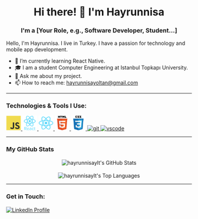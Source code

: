 <h1 align="center">Hi there! 👋 I'm Hayrunnisa</h1>
<h3 align="center">I'm a [Your Role, e.g., Software Developer, Student...]</h3>

<p align="left">
  Hello, I'm Hayrunnisa. I live in Turkey. I have a passion for technology and mobile app development.
  
  - 🌱 I’m currently learning React Native.
  - 🎓 I am a student Computer Engineering at Istanbul Topkapı University.
  - 💬 Ask me about my project.
  - 📫 How to reach me: hayrunnisayoltan@gmail.com
</p>

---

<h3 align="left">Technologies & Tools I Use:</h3>
<p align="left">
  <a href="https://developer.mozilla.org/en-US/docs/Web/JavaScript" target="_blank" rel="noreferrer"> 
    <img src="https://raw.githubusercontent.com/devicons/devicon/master/icons/javascript/javascript-original.svg" alt="javascript" width="40" height="40"/> 
  </a>
  <a href="https://reactjs.org/" target="_blank" rel="noreferrer"> 
    <img src="https://raw.githubusercontent.com/devicons/devicon/master/icons/react/react-original-wordmark.svg" alt="react" width="40" height="40"/> 
  </a>
  <a href="https://reactnative.dev/" target="_blank" rel="noreferrer"> 
    <img src="https://raw.githubusercontent.com/devicons/devicon/master/icons/react/react-original.svg" alt="reactnative" width="40" height="40"/> 
  </a>
  <a href="https://www.w3.org/html/" target="_blank" rel="noreferrer"> 
    <img src="https://raw.githubusercontent.com/devicons/devicon/master/icons/html5/html5-original-wordmark.svg" alt="html5" width="40" height="40"/> 
  </a>
  <a href="https://www.w3.org/css/" target="_blank" rel="noreferrer"> 
    <img src="https://raw.githubusercontent.com/devicons/devicon/master/icons/css3/css3-original-wordmark.svg" alt="css3" width="40" height="40"/> 
  </a>
  <a href="https://git-scm.com/" target="_blank" rel="noreferrer"> 
    <img src="https://www.vectorlogo.zone/logos/git-scm/git-scm-icon.svg" alt="git" width="40" height="40"/> 
  </a>
  <a href="https://code.visualstudio.com/" target="_blank" rel="noreferrer">
    <img src="https://cdn.worldvectorlogo.com/logos/visual-studio-code-1.svg" alt="vscode" width="40" height="40"/>
  </a>
  </p>

---

<h3 align="left">My GitHub Stats</h3>
<p align="center">
  <img align="center" src="https://github-readme-stats.vercel.app/api?username=hayrunnisaylt&show_icons=true&theme=radical" alt="hayrunnisaylt's GitHub Stats" />
  <br><br>
  <img align="center" src="https://github-readme-stats.vercel.app/api/top-langs/?username=hayrunnisaylt&layout=compact&theme=radical" alt="hayrunnisaylt's Top Languages" />
</p>

---

<h3 align="left">Get in Touch:</h3>
<p align="left">
  <a href="www.linkedin.com/in/hayrunnisa-yoltan-5a729a253" target="_blank">
    <img align="center" src="https://raw.githubusercontent.com/rahuldkjain/github-profile-readme-generator/master/src/images/icons/Social/linkedin.svg" alt="LinkedIn Profile" height="30" width="40" />
  </a>
</p>
